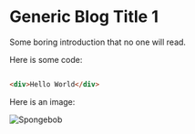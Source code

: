 # Generic Blog Title 1

Some boring introduction that no one will read.

Here is some code:

```html

<div>Hello World</div>
```

Here is an image:

![Spongebob](/images/spongebob.png)

